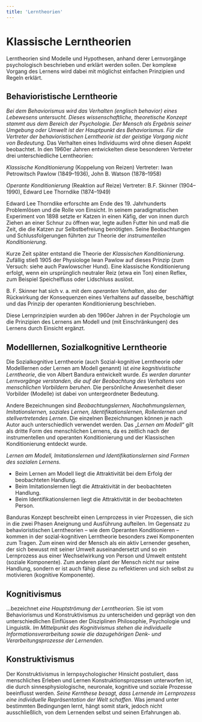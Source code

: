 ```yaml
---
title: 'Lerntheorien'
---
```


<infoBox>

# Klassische Lerntheorien

Lerntheorien sind Modelle und Hypothesen, anhand derer Lernvorgänge psychologisch beschrieben und erklärt werden sollen. Der komplexe Vorgang des Lernens wird dabei mit möglichst einfachen Prinzipien und Regeln erklärt.

</infoBox>

<newSection title="Behavioristische Lerntheorie">

## Behavioristische Lerntheorie

*Bei dem Behaviorismus wird das Verhalten (englisch behavior) eines Lebewesens untersucht. Dieses wissenschaftliche, theoretische Konzept stammt aus dem Bereich der Psychologie. Der Mensch als Ergebnis seiner Umgebung oder Umwelt ist der Hauptpunkt des Behaviorismus. Für die Vertreter der behavioristischen Lerntheorie ist der geistige Vorgang nicht von Bedeutung*. Das Verhalten eines Individuums wird ohne diesen Aspekt beobachtet. In den 1960er Jahren entwickelten diese besonderen Vertreter drei unterschiedliche Lerntheorien:

*Klassische Konditionierung* (Koppelung von Reizen)
Vertreter: Iwan Petrowitsch Pawlow (1849–1936), John B. Watson (1878–1958)

<YouTube videoid="_5BjKjgWUxc?t=79" end="79" desc="Der Pawlow'sche Hund"/>

<YouTube videoid="YmmoKThm0jM" start="18" end="324" desc="Klassische Konditionierung"/>

*Operante Konditionierung* (Reaktion auf Reize)
Vertreter: B.F. Skinner (1904–1990), Edward Lee Thorndike (1874–1949)

Edward Lee Thorndike erforschte am Ende des 19. Jahrhunderts Problemlösen und die Rolle von Einsicht. In seinem paradigmatischen Experiment von 1898 setzte er Katzen in einen Käfig, der von innen durch Ziehen an einer Schnur zu öffnen war, legte außen Futter hin und maß die Zeit, die die Katzen zur Selbstbefreiung benötigten. Seine Beobachtungen und Schlussfolgerungen führten zur Theorie der *instrumentellen Konditionierung*.

<YouTube videoid="uWt6Xyfi0nE" start="19" end="377" desc="Operante und instrumentelle Konditionierung"/>

Kurze Zeit später entstand die Theorie der *Klassischen Konditionierung*. Zufällig stieß 1905 der Physiologe Iwan Pawlow auf dieses Prinzip (zum Versuch: siehe auch Pawlowscher Hund). Eine klassische Konditionierung erfolgt, wenn ein ursprünglich neutraler Reiz (etwa ein Ton) einen Reflex, zum Beispiel Speichelfluss oder Lidschluss auslöst.

B. F. Skinner hat sich v. a. mit dem *operanten Verhalten*, also der Rückwirkung der Konsequenzen eines Verhaltens auf dasselbe, beschäftigt und das Prinzip der operanten Konditionierung beschrieben.

Diese Lernprinzipien wurden ab den 1960er Jahren in der Psychologie um die Prinzipien des Lernens am Modell und (mit Einschränkungen) des Lernens durch Einsicht ergänzt.

</newSection>

<newSection title="Modelllernen, Sozialkognitive Lerntheorie">

## Modelllernen, Sozialkognitive Lerntheorie

Die Sozialkognitive Lerntheorie (auch Sozial-kognitive Lerntheorie oder Modelllernen oder Lernen am Modell genannt) ist *eine kognitivistische Lerntheorie*, die von Albert Bandura entwickelt wurde. *Es werden darunter Lernvorgänge verstanden, die auf der Beobachtung des Verhaltens von menschlichen Vorbildern beruhen*. Die persönliche Anwesenheit dieser Vorbilder (Modelle) ist dabei von untergeordneter Bedeutung.

Andere Bezeichnungen sind *Beobachtungslernen, Nachahmungslernen, Imitationslernen, soziales Lernen, Identifikationslernen, Rollenlernen und stellvertretendes Lernen*. Die einzelnen Bezeichnungen können je nach Autor auch unterschiedlich verwendet werden. Das „*Lernen am Modell*“ gilt als dritte Form des menschlichen Lernens, da es zeitlich nach der instrumentellen und operanten Konditionierung und der Klassischen Konditionierung entdeckt wurde.

*Lernen am Modell, Imitationslernen und Identifikationslernen sind Formen des sozialen Lernens.*

- Beim Lernen am Modell liegt die Attraktivität bei dem Erfolg der beobachteten Handlung.
- Beim Imitationslernen liegt die Attraktivität in der beobachteten Handlung.
- Beim Identifikationslernen liegt die Attraktivität in der beobachteten Person.

Banduras Konzept beschreibt einen Lernprozess in vier Prozessen, die sich in die zwei Phasen Aneignung und Ausführung aufteilen. Im Gegensatz zu behavioristischen Lerntheorien – wie dem Operanten Konditionieren – kommen in der sozial-kognitiven Lerntheorie besonders zwei Komponenten zum Tragen. Zum einen wird der Mensch als ein aktiv Lernender gesehen, der sich bewusst mit seiner Umwelt auseinandersetzt und so ein Lernprozess aus einer Wechselwirkung von Person und Umwelt entsteht (soziale Komponente). Zum anderen plant der Mensch nicht nur seine Handlung, sondern er ist auch fähig diese zu reflektieren und sich selbst zu motivieren (kognitive Komponente).

</newSection>

<newSection title="Kognitivismus"> 

## Kognitivismus

...bezeichnet *eine Hauptströmung der Lerntheorien*. Sie ist vom Behaviorismus und Konstruktivismus zu unterscheiden und geprägt von den unterschiedlichen Einflüssen der Disziplinen Philosophie, Psychologie und Linguistik. *Im Mittelpunkt des Kognitivismus stehen die individuelle Informationsverarbeitung sowie die dazugehörigen Denk- und Verarbeitungsprozesse der Lernenden*.

</newSection>

<newSection title="Konstruktivismus"> 

## Konstruktivismus

Der Konstruktivismus in lernpsychologischer Hinsicht postuliert, dass menschliches Erleben und Lernen Konstruktionsprozessen unterworfen ist, die durch sinnesphysiologische, neuronale, kognitive und soziale Prozesse beeinflusst werden. *Seine Kernthese besagt, dass Lernende im Lernprozess eine individuelle Repräsentation der Welt schaffen*. Was jemand unter bestimmten Bedingungen lernt, hängt somit stark, jedoch nicht ausschließlich, von dem Lernenden selbst und seinen Erfahrungen ab.

</newSection>